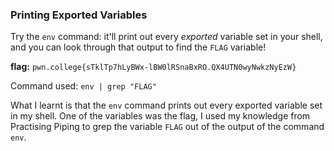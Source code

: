 ### Printing Exported Variables

Try the `env` command: it'll print out every _exported_ variable set in your shell, and you can look through that output to find the `FLAG` variable!

**flag:** `pwn.college{sTklTp7hLyBWx-lBW0lRSnaBxRO.QX4UTN0wyNwkzNyEzW}`

Command used: `env | grep "FLAG"`

What I learnt is that the `env` command prints out every exported variable set in my shell. One of the variables was the flag, I used my knowledge from Practising Piping to grep the variable `FLAG` out of the output of the command `env`.
